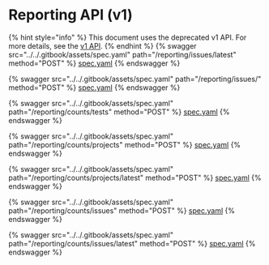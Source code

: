 # Reporting API (v1)

{% hint style="info" %}
This document uses the deprecated v1 API. For more details, see the [v1 API](../v1-api-deprecated/).
{% endhint %}
{% swagger src="../../.gitbook/assets/spec.yaml" path="/reporting/issues/latest" method="POST" %}
[spec.yaml](../../.gitbook/assets/spec.yaml)
{% endswagger %}

{% swagger src="../../.gitbook/assets/spec.yaml" path="/reporting/issues/" method="POST" %}
[spec.yaml](../../.gitbook/assets/spec.yaml)
{% endswagger %}

{% swagger src="../../.gitbook/assets/spec.yaml" path="/reporting/counts/tests" method="POST" %}
[spec.yaml](../../.gitbook/assets/spec.yaml)
{% endswagger %}

{% swagger src="../../.gitbook/assets/spec.yaml" path="/reporting/counts/projects" method="POST" %}
[spec.yaml](../../.gitbook/assets/spec.yaml)
{% endswagger %}

{% swagger src="../../.gitbook/assets/spec.yaml" path="/reporting/counts/projects/latest" method="POST" %}
[spec.yaml](../../.gitbook/assets/spec.yaml)
{% endswagger %}

{% swagger src="../../.gitbook/assets/spec.yaml" path="/reporting/counts/issues" method="POST" %}
[spec.yaml](../../.gitbook/assets/spec.yaml)
{% endswagger %}

{% swagger src="../../.gitbook/assets/spec.yaml" path="/reporting/counts/issues/latest" method="POST" %}
[spec.yaml](../../.gitbook/assets/spec.yaml)
{% endswagger %}
